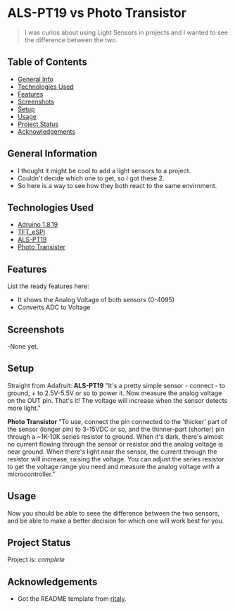 # ALS-PT19 vs Photo Transistor
> I was curios about using Light Sensors in projects and
> I wanted to see the difference between the two.


## Table of Contents
* [General Info](#general-information)
* [Technologies Used](#technologies-used)
* [Features](#features)
* [Screenshots](#screenshots)
* [Setup](#setup)
* [Usage](#usage)
* [Project Status](#project-status)
* [Acknowledgements](#acknowledgements)


## General Information
- I thought it might be cool to add a light sensors to a project.
- Couldn't decide which one to get, so I got these 2.
- So here is a way to see how they both react to the same envirnment.


## Technologies Used
- [Adruino 1.8.19](https://www.arduino.cc/en/software)
- [TFT_eSPI](https://github.com/Bodmer/TFT_eSPI)
- [ALS-PT19](https://www.adafruit.com/product/2748)
- [Photo Transister](https://www.adafruit.com/product/2831)


## Features
List the ready features here:
- It shows the Analog Voltage of both sensors (0-4095)
- Converts ADC to Voltage


## Screenshots
-None yet.


## Setup
Straight from Adafruit:
**ALS-PT19**
"It's a pretty simple sensor - connect - to ground, + to 2.5V-5.5V or so to power it. Now measure the analog voltage on the OUT pin. That's it! The voltage will increase when the sensor detects more light."

**Photo Transistor**
"To use, connect the pin connected to the 'thicker' part of the sensor (longer pin) to 3-15VDC or so, and the thinner-part (shorter) pin through a ~1K-10K series resistor to ground. When it's dark, there's almost no current flowing through the sensor or resistor and the analog voltage is near ground. When there's light near the sensor, the current through the resistor will increase, raising the voltage. You can adjust the series resistor to get the voltage range you need and measure the analog voltage with a microcontroller."


## Usage
Now you should be able to seee the difference between the two sensors, and be able
to make a better decision for which one will work best for you.


## Project Status
Project is: _complete_


## Acknowledgements
- Got the README template from [ritaly](https://github.com/ritaly/README-cheatsheet).
